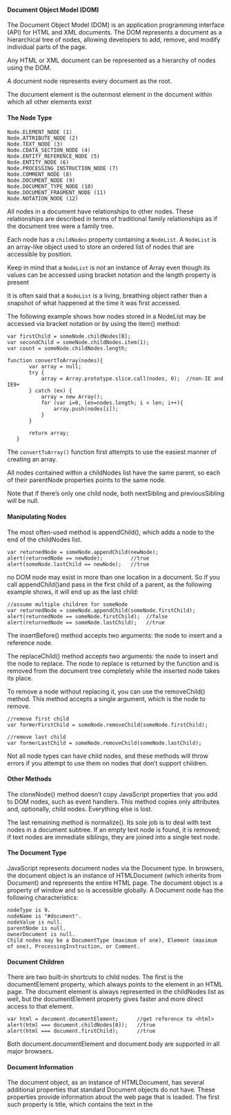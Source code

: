 #### Document Object Model (DOM)

The Document Object Model (DOM) is an application programming interface (API) for HTML and XML documents. The DOM represents a document as a hierarchical tree of nodes, allowing developers to add, remove, and modify individual parts of the page.

Any HTML or XML document can be represented as a hierarchy of nodes using the DOM.

A document node represents every document as the root. 

The document element is the outermost element in the document within which all other elements exist

#### The Node Type

	Node.ELEMENT_NODE (1)
	Node.ATTRIBUTE_NODE (2)
	Node.TEXT_NODE (3)
	Node.CDATA_SECTION_NODE (4)
	Node.ENTITY_REFERENCE_NODE (5)
	Node.ENTITY_NODE (6)
	Node.PROCESSING_INSTRUCTION_NODE (7)
	Node.COMMENT_NODE (8)
	Node.DOCUMENT_NODE (9)
	Node.DOCUMENT_TYPE_NODE (10)
	Node.DOCUMENT_FRAGMENT_NODE (11)
	Node.NOTATION_NODE (12)

All nodes in a document have relationships to other nodes. These relationships are described in terms of traditional family relationships as if the document tree were a family tree.

Each node has a `childNodes` property containing a `NodeList`. A `NodeList` is an array-like object used to store an ordered list of nodes that are accessible by position.

Keep in mind that a `NodeList` is *not* an instance of Array even though its values can be accessed using bracket notation and the length property is present

It is often said that a `NodeList` is a living, breathing object rather than a snapshot of what happened at the time it was first accessed.

The following example shows how nodes stored in a NodeList may be accessed via bracket notation or by using the item() method:

    var firstChild = someNode.childNodes[0];
    var secondChild = someNode.childNodes.item(1);
    var count = someNode.childNodes.length;

    function convertToArray(nodes){
           var array = null;
           try {
               array = Array.prototype.slice.call(nodes, 0);  //non-IE and IE9+
           } catch (ex) {
               array = new Array();
               for (var i=0, len=nodes.length; i < len; i++){
                   array.push(nodes[i]);
               }
           }

           return array;
       }

The `convertToArray()` function first attempts to use the easiest manner of creating an array.

All nodes contained within a childNodes list have the same parent, so each of their parentNode properties points to the same node.

Note that if there’s only one child node, both nextSibling and previousSibling will be null.

#### Manipulating Nodes

The most often-used method is appendChild(), which adds a node to the end of the childNodes list.

	var returnedNode = someNode.appendChild(newNode);
	alert(returnedNode == newNode);         //true
	alert(someNode.lastChild == newNode);   //true

no DOM node may exist in more than one location in a document. So if you call appendChild()and pass in the first child of a parent, as the following example shows, it will end up as the last child:

	//assume multiple children for someNode
	var returnedNode = someNode.appendChild(someNode.firstChild);
	alert(returnedNode == someNode.firstChild);  //false
	alert(returnedNode == someNode.lastChild);   //true

The insertBefore() method accepts two arguments: the node to insert and a reference node.

The replaceChild() method accepts two arguments: the node to insert and the node to replace. The node to replace is returned by the function and is removed from the document tree completely while the inserted node takes its place.

To remove a node without replacing it, you can use the removeChild() method. This method accepts a single argument, which is the node to remove. 

	//remove first child
	var formerFirstChild = someNode.removeChild(someNode.firstChild);
	                   
	//remove last child
	var formerLastChild = someNode.removeChild(someNode.lastChild);

Not all node types can have child nodes, and these methods will throw errors if you attempt to use them on nodes that don’t support children.

#### Other Methods

The cloneNode() method doesn’t copy JavaScript properties that you add to DOM nodes, such as event handlers. This method copies only attributes and, optionally, child nodes. Everything else is lost.

The last remaining method is normalize(). Its sole job is to deal with text nodes in a document subtree. If an empty text node is found, it is removed; if text nodes are immediate siblings, they are joined into a single text node.

#### The Document Type

JavaScript represents document nodes via the Document type. In browsers, the document object is an instance of HTMLDocument (which inherits from Document) and represents the entire HTML page. The document object is a property of window and so is accessible globally. A Document node has the following characteristics:

	nodeType is 9.
	nodeName is "#document".
	nodeValue is null.
	parentNode is null.
	ownerDocument is null.
	Child nodes may be a DocumentType (maximum of one), Element (maximum of one), ProcessingInstruction, or Comment.

#### Document Children

There are two built-in shortcuts to child nodes. The first is the documentElement property, which always points to the <html> element in an HTML page. The document element is always represented in the childNodes list as well, but the documentElement property gives faster and more direct access to that element. 

	var html = document.documentElement;      //get reference to <html>
	alert(html === document.childNodes[0]);   //true
	alert(html === document.firstChild);      //true

Both document.documentElement and document.body are supported in all major browsers.

#### Document Information

The document object, as an instance of HTMLDocument, has several additional properties that standard Document objects do not have. These properties provide information about the web page that is loaded. The first such property is title, which contains the text in the <title> element and is displayed in the title bar or tab of the browser window. This property can be used to retrieve the current page title and to change the page title such that the changes are reflected in the

The next three properties are all related to the request for the web page: URL, domain, and referrer. The URL property contains the complete URL of the page (the URL in the address bar), the domain property contains just the domain name of the page, and the referrer property gives the URL of the page that linked to this page.

#### Locating Elements

Perhaps the most common DOM activity is to retrieve references to a specific element or sets of elements to perform certain operations. This capability is provided via a number of methods on the document object. The Document type provides two methods to this end: getElementById() and getElementsByTagName().

The getElementById() method accepts a single argument — the ID of an element to retrieve — and returns the element if found, or null if an element with that ID doesn’t exist. The ID must be an exact match, including character case, to the id attribute of an element on the page.

The getElementsByTagName() method is another commonly used method for retrieving element references. It accepts a single argument — the tag name of the elements to retrieve — and returns a NodeList containing zero or more elements. In HTML documents, this method returns an HTMLCollection object, which is very similar to a NodeList in that it is considered a “live” collection. For example, the following code retrieves all <img> elements in the page and returns an HTMLCollection:

	var images = document.getElementsByTagName("img");

The HTMLCollection object has an additional method, namedItem(), that lets you reference an item in the collection via its name attribute. For example, suppose you had the following <img> element in a page:

	<img src="myimage.gif" name="myImage">

A reference to this <img> element can be retrieved from the images variable like this:

	var myImage = images.namedItem("myImage");

You can also access named items by using bracket notation, as shown in the following example:

	var myImage = images["myImage"];


#### Document Writing

One of the older capabilities of the document object is the ability to write to the output stream of a web page. This capability comes in the form of four methods: write(), writeln(), open(), and close(). The write() and writeln() methods each accept a string argument to write to the output stream. write() simply adds the text as is, whereas writeln() appends a new-line character (\n) to the end of the string. 

The open() and close() methods are used to open and close the web page output stream, respectively. Neither method is required to be used when write() or writeln() is used during the course of page loading.

#### The Element Type

The Element type represents an XML or HTML element, providing access to information such as its tag name, children, and attributes. An Element node has the following characteristics:

	nodeType is 1.
	nodeName is the element’s tag name.
	nodeValue is null.
	parentNode may be a Document or Element.
	Child nodes may be Element, Text, Comment, ProcessingInstruction, CDATASection, or EntityReference.


	var div = document.getElementById("myDiv");
	alert(div.tagName);    //"DIV"
	alert(div.tagName == div.nodeName);   //true

#### HTML Elements

All HTML elements are represented by the HTMLElement type, either directly or through subtyping. The HTMLElement inherits directly from Element and adds several properties. Each property represents one of the following standard attributes that are available on every HTML element:

- id — A unique identifier for the element in the document.
- title — Additional information about the element, typically represented as a tooltip.
- lang — The language code for the contents of the element (rarely used).
- dir — The direction of the language, "ltr" (left-to-right) or "rtl" (right-to-left); also rarely used.
- className — The equivalent of the class attribute, which is used to specify CSS classes on an element. 	

	<div id="myDiv" class="bd" title="Body text" lang="en" dir="ltr"></div>

All of the information specified by this element may be retrieved using the following JavaScript code:

	var div = document.getElementById("myDiv");
	alert(div.id);         //"myDiv"
	alert(div.className);  //"bd"
	alert(div.title);      //"Body text"
	alert(div.lang);       //"en"
	alert(div.dir);        //"ltr"

Assigning new values to properties:

	div.id = "someOtherId";
	div.className = "ft";
	div.title = "Some other text";
	div.lang = "fr";
	div.dir ="rtl";	

Not all of the properties effect changes on the page when overwritten. Changes to id or lang will be transparent to the user (assuming no CSS styles are based on these values), whereas changes to title will be apparent only when the mouse is moved over the element.	

####  Getting Attributes

The three primary DOM methods for working with attributes are getAttribute(), setAttribute(), and removeAttribute(). 

	var div = document.getElementById("myDiv");
	alert(div.getAttribute("id"));         //"myDiv"
	alert(div.getAttribute("class"));      //"bd"
	alert(div.getAttribute("title"));      //"Body text"
	alert(div.getAttribute("lang"));       //"en"
	alert(div.getAttribute("dir"));        //"ltr"

The getAttribute() method can also retrieve the value of custom attributes that aren’t part of the formal HTML language. 

Note that attribute names are case-insensitive, so "ID" and "id" are considered the same attribute. Also note that, according to HTML5, custom attributes should be prepended with data- in order to validate.

### Setting Attributes

setAttribute() accepts two arguments: the name of the attribute to set and the value to set it to. If the attribute already exists, setAttribute() replaces its value with the one specified; if the attribute doesn’t exist, setAttribute() creates it and sets its value. 

	div.setAttribute("id", "someOtherId");
	div.setAttribute("class", "ft");
	div.setAttribute("title", "Some other text");
	div.setAttribute("lang","fr");
	div.setAttribute("dir", "rtl");

### Removing Attributes

removeAttribute(), which removes the attribute from the element altogether. This does more than just clear the attribute’s value; it completely removes the attribute from the element

### The attributes Property

The Element type is the only DOM node type that uses the attributes property. The attributes property contains a NamedNodeMap, which is a “live” collection similar to a NodeList. Every attribute on an element is represented by an Attr node, each of which is stored in the NamedNodeMap object. A NamedNodeMap object has the following methods:

- getNamedItem(name) — Returns the node whose nodeName property is equal to name.

- removeNamedItem(name) — Removes the node whose nodeName property is equal to name from the list.

- setNamedItem(node) — Adds the node to the list, indexing it by its 
nodeName property.

- item(pos) — Returns the node in the numerical position pos.

To retrieve id attribute of an element:

	var id = element.attributes.getNamedItem("id").nodeValue;

Shorthand code:

	var id = element.attributes["id"].nodeValue;

It’s possible to use this notation to set attribute values as well, retrieving the attribute node and then setting the nodeValue to a new value, as this example shows:

	element.attributes["id"].nodeValue = "someOtherId";	

The removeNamedItem() method functions the same as the removeAttribute() method on the element — it simply removes the attribute with the given name. The following example shows how the sole difference is that removeNamedItem() returns the Attr node that represented the attribute:

	var oldAttr = element.attributes.removeNamedItem("id");

The setNamedItem() is a rarely used method that allows you to add a new attribute to the element by passing in an attribute node, as shown in this example:

	element.attributes.setNamedItem(newAttr);

Generally speaking, because of their simplicity, the getAttribute(), removeAttribute(), and setAttribute() methods are preferred to using any of the preceding attributes methods.

The one area where the attributes property is useful is to iterate over the attributes on an element. This is done most often when serializing a DOM structure into an XML or HTML string. 

### Creating Elements

New elements can be created by using the document.createElement() method. This method accepts a single argument, which is the tag name of the element to create.

	var div = document.createElement("div");

	div.id = "myNewDiv";
	div.className = "box";

The element can be added to the document tree using appendChild(), insertBefore(), or replaceChild(). The following code adds the newly created element to the document’s <body> element:

	document.body.appendChild(div);

Once the element has been added to the document tree, the browser renders it immediately. Any changes to the element after this point are immediately reflected by the browser.

### Element Children

Elements may have any number of children and descendants since elements may be children of elements. The childNodes property contains all of the immediate children of the element, which may be other elements, text nodes, comments, or processing instructions. 

	var ul = document.getElementById("myList");
	var items = ul.getElementsByTagName("li");

### The Text Type

Text nodes are represented by the Text type and contain plain text that is interpreted literally and may contain escaped HTML characters but no HTML code. A Text node has the following characteristics:

	nodeType is 3.
	nodeName is "#text".
	nodeValue is text contained in the node.
	parentNode is an Element.
	Child nodes are not supported.

The following methods allow for manipulation of the text in the node:

- appendData(text) — Appends text to the end of the node.

- deleteData(offset, count) — Deletes count number of characters starting at position offset.

- insertData(offset, text) — Inserts text at position offset.

- replaceData(offset, count, text) — Replaces the text starting at offset through offset + count with text.

- splitText(offset) — Splits the text node into two text nodes separated at position offset.

- substringData(offset, count) — Extracts a string from the text beginning at position offset and continuing until offset + count.

	<div>Hello World!</div>

	var textNode = div.firstChild;  //or div.childNodes[0]

Change value:

	div.firstChild.nodeValue = "Some other message";

As long as the node is currently in the document tree, the changes to the text node will be reflected immediately.

### Creating Text Nodes

New text nodes can be created using the document.createTextNode() method, which accepts a single argument 

	var textNode = document.createTextNode("<strong>Hello</strong> world!");

When a text node is added as a sibling of another text node, the text in those nodes is displayed without any space between them.

### Normalizing Text Nodes

Sibling text nodes can be confusing in DOM documents since there is no simple text string that can’t be represented in a single text node. Still, it is not uncommon to come across sibling text nodes in DOM documents, so there is a method to join sibling text nodes together. This method is called normalize()


When normalize() is called on a parent of two or more text nodes, those nodes are merged into one text node whose nodeValue is equal to the concatenation of the nodeValue properties of each text node. Here’s an example:

	var element = document.createElement("div");
	element.className = "message";
	                   
	var textNode = document.createTextNode("Hello world!");
	element.appendChild(textNode);
	                   
	var anotherTextNode = document.createTextNode("Yippee!");
	element.appendChild(anotherTextNode);
	                   
	document.body.appendChild(element);
	                   
	alert(element.childNodes.length);  //2
	                   
	element.normalize();
	alert(element.childNodes.length);  //1
	alert(element.firstChild.nodeValue);  //"Hello world!Yippee!"


### Splitting Text Nodes

The Text type has a method that does the opposite of normalize(): the splitText() method splits a text node into two text nodes, separating the nodeValue at a given offset. 

	var element = document.createElement("div");
	element.className = "message";
	                   
	var textNode = document.createTextNode("Hello world!");
	element.appendChild(textNode);
	                   
	document.body.appendChild(element);
	                   
	var newNode = element.firstChild.splitText(5);
	alert(element.firstChild.nodeValue);  //"Hello"
	alert(newNode.nodeValue);             //" world!"
	alert(element.childNodes.length);     //2

In this example, the text node containing the text "Hello world!" is split into two text nodes at position 5. Position 5 contains the space between "Hello" and "world!", so the original text node has the string "Hello" and the new one has the text " world!" (including the space).

Splitting text nodes is used most often with DOM parsing techniques for extracting data from text nodes.


### The Comment Type

Comments are represented in the DOM by the Comment type. A Comment node has the following characteristics:

- nodeType is 8.

- nodeName is "#comment".

- nodeValue is the content of the comment.

- parentNode is a Document or Element.

- Child nodes are not supported.

- The Comment type inherits from the same base as the Text type, so it has all of the same string-manipulation methods except splitText(). 

	<div id="myDiv"><!-- A comment --></div>

the comment is a child node of the <div> element, which means it can be accessed like this:

	var div = document.getElementById("myDiv");


### The CDATASection Type	

CDATA sections are specific to XML-based documents and are represented by the CDATASection type.


### The DocumentType Type

The DocumentType type is not used very often in web browsers and is supported in only Firefox, Safari, and Opera.


### The DocumentFragment Type

Of all the node types, the DocumentFragment type is the only one that has no representation in markup. 

	var fragment = document.createDocumentFragment();
	var ul = document.getElementById("myList");
	var li = null;
	                   
	for (var i=0; i < 3; i++){
	    li = document.createElement("li");
	    li.appendChild(document.createTextNode("Item " + (i+1)));
	    fragment.appendChild(li);
	}
	                   
	ul.appendChild(fragment);    

 The contents of a document fragment can be added to a document via appendChild() or insertBefore(). When a document fragment is passed in as an argument to either of these methods, all of the document fragment’s child nodes are added in that spot; the document fragment itself is never added to the document tree. 


### The Attr Type

Element attributes are represented by the Attr type in the DOM. The Attr type constructor and prototype are accessible in all browsers, including Internet Explorer beginning with version 8. Technically, attributes are nodes that exist in an element’s attributes property.

Even though they are nodes, attributes are not considered part of the DOM document tree. Attribute nodes are rarely referenced directly, with most developers favoring the use of getAttribute(), setAttribute(), and removeAttribute().

	var attr = document.createAttribute("align");
	attr.value = "left";
	element.setAttributeNode(attr);
	                   
	alert(element.attributes["align"].value);       //"left"
	alert(element.getAttributeNode("align").value); //"left"
	alert(element.getAttribute("align"));           //"left"

Once the attribute is added, it can be accessed in any number of ways: via the attributes property, using getAttributeNode(), or using getAttribute(). Both attributes and getAttributeNode() return the actual Attr node for the attribute, whereas getAttribute() returns only the attribute value.


### WORKING WITH THE DOM

Browsers are filled with hidden gotchas and incompatibilities that make coding certain parts of the DOM more complicated than coding its other parts.

The script element is used to insert JavaScript code into the page, either using by the src attribute to include an external file or by including text inside the element itself. 

	var script = document.createElement("script");
	script.type = "text/javascript";
	script.src = "client.js";
	document.body.appendChild(script);


This process can be generalized into the following function:

	function loadScript(url){
	    var script = document.createElement("script");
	    script.type = "text/javascript";
	    script.src = url;
	    document.body.appendChild(script);
	}

This function can now be used to load external JavaScript files via the following call:

	loadScript("client.js");

A property called text exists on all script elements that can be used specifically to assign JavaScript code to, as in the following example:

	var script = document.createElement("script");
	script.type = "text/javascript";
	script.text = "function sayHi(){alert('hi');}";
	document.body.appendChild(script);

### Dynamic Styles

Similar to dynamic scripts, dynamic styles don’t exist on the page when it is loaded initially; rather, they are added after the page has been loaded.

Consider this typical link element:

	<link rel="stylesheet" type="text/css" href="styles.css">

This element can just as easily be created using the following DOM code:

	var link = document.createElement("link");
	link.rel = "stylesheet";
	link.type = "text/css";
	link.href = "styles.css";
	var head = document.getElementsByTagName("head")[0];
	head.appendChild(link);

The technique can be generalized into the following function:

	function loadStyles(url){
	    var link = document.createElement("link");
	    link.rel = "stylesheet";
	    link.type = "text/css";
	    link.href = url;
	    var head = document.getElementsByTagName("head")[0];
	    head.appendChild(link);    
	}

The loadStyles() function can then be called like this:

	loadStyles("styles.css");


### Manipulating Tables

One of the most complex structures in HTML is the `table` element. Creating new tables typically means numerous tags for table rows, table cells, table headers, and so forth. Because of this complexity, using the core DOM methods to create and change tables can require a large amount of code. 

The `table` element adds the following:

caption — Pointer to the `ca`tion> element (if it exists).
tBodies — An HTMLCollection of `tbody` elements.
tFoot — Pointer to the `tfoot` element (if it exists).
tHead — Pointer to the `thead` element (if it exists).
rows — An HTMLCollection of all rows in the table.
createTHead() — Creates a `thead` element, places it into the table, and returns a reference.
createTFoot() — Creates a `tfoot` element, places it into the table, and returns a reference.
createCaption() — Creates a `caption` element, places it into the table, and returns a reference.
deleteTHead() — Deletes the `thead` element.
deleteTFoot() — Deletes the `tfoot` element.
deleteCaption() — Deletes the `caption` element.
deleteRow(pos) — Deletes the row in the given position.
insertRow(pos) — Inserts a row in the given position in the rows collection.
The `tbody> element adds the following:

rows — An HTMLCollection of rows in the `tbody` element.
deleteRow(pos) — Deletes the row in the given position.
insertRow(pos) — Inserts a row in the given position in the rows collection and returns a reference to the new row.
The `tr` element adds the following:

cells — An HTMLCollection of cells in the `tr` element.
deleteCell(pos) — Deletes the cell in the given position.
insertCell(pos) — Inserts a cell in the given position in the cells collection and returns a reference to the new cell.


### Using NodeLists


